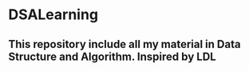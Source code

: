 # DSALearning
This repository include all my material in Data Structure and Algorithm. 
Inspired by LDL
----
